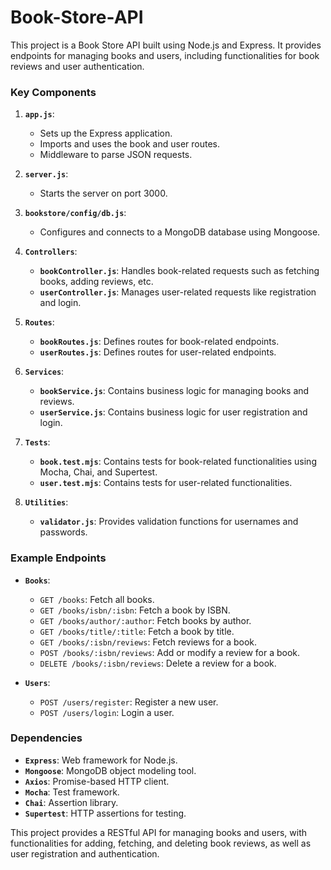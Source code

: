 # Book-Store-API
This project is a Book Store API built using Node.js and Express. It provides endpoints for managing books and users, including functionalities for book reviews and user authentication.

### Key Components

1. **`app.js`**: 
   - Sets up the Express application.
   - Imports and uses the book and user routes.
   - Middleware to parse JSON requests.

2. **`server.js`**:
   - Starts the server on port 3000.

3. **`bookstore/config/db.js`**:
   - Configures and connects to a MongoDB database using Mongoose.

4. **`Controllers`**:
   - **`bookController.js`**: Handles book-related requests such as fetching books, adding reviews, etc.
   - **`userController.js`**: Manages user-related requests like registration and login.

5. **`Routes`**:
   - **`bookRoutes.js`**: Defines routes for book-related endpoints.
   - **`userRoutes.js`**: Defines routes for user-related endpoints.

6. **`Services`**:
   - **`bookService.js`**: Contains business logic for managing books and reviews.
   - **`userService.js`**: Contains business logic for user registration and login.

7. **`Tests`**:
   - **`book.test.mjs`**: Contains tests for book-related functionalities using Mocha, Chai, and Supertest.
   - **`user.test.mjs`**: Contains tests for user-related functionalities.

8. **`Utilities`**:
   - **`validator.js`**: Provides validation functions for usernames and passwords.

### Example Endpoints

- **`Books`**:
  - `GET /books`: Fetch all books.
  - `GET /books/isbn/:isbn`: Fetch a book by ISBN.
  - `GET /books/author/:author`: Fetch books by author.
  - `GET /books/title/:title`: Fetch a book by title.
  - `GET /books/:isbn/reviews`: Fetch reviews for a book.
  - `POST /books/:isbn/reviews`: Add or modify a review for a book.
  - `DELETE /books/:isbn/reviews`: Delete a review for a book.

- **`Users`**:
  - `POST /users/register`: Register a new user.
  - `POST /users/login`: Login a user.

### Dependencies

- **`Express`**: Web framework for Node.js.
- **`Mongoose`**: MongoDB object modeling tool.
- **`Axios`**: Promise-based HTTP client.
- **`Mocha`**: Test framework.
- **`Chai`**: Assertion library.
- **`Supertest`**: HTTP assertions for testing.

This project provides a RESTful API for managing books and users, with functionalities for adding, fetching, and deleting book reviews, as well as user registration and authentication.

